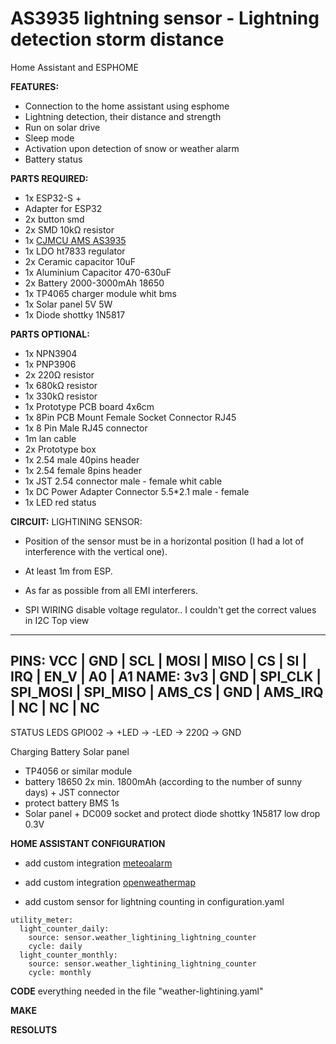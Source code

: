 # AS3935 lightning sensor - Lightning detection storm distance
Home Assistant and ESPHOME

**FEATURES:**
- Connection to the home assistant using esphome
- Lightning detection, their distance and strength
- Run on solar drive
- Sleep mode
- Activation upon detection of snow or weather alarm
- Battery status

**PARTS REQUIRED:**
 - 1x ESP32-S + 
 - Adapter for ESP32
 - 2x button smd
 - 2x SMD 10kΩ resistor
 - 1x [CJMCU AMS AS3935](https://www.aliexpress.com/item/32829119257.html)
 - 1x LDO ht7833 regulator
 - 2x Ceramic capacitor 10uF
 - 1x Aluminium Capacitor 470-630uF
 - 2x Battery 2000-3000mAh 18650
 - 1x TP4065 charger module whit bms
 - 1x Solar panel 5V 5W
 - 1x Diode shottky 1N5817
 
**PARTS OPTIONAL:**
 - 1x NPN3904
 - 1x PNP3906
 - 2x 220Ω resistor
 - 1x 680kΩ resistor
 - 1x 330kΩ resistor
 - 1x Prototype PCB board 4x6cm
 - 1x 8Pin PCB Mount Female Socket Connector RJ45
 - 1x 8 Pin Male RJ45 connector
 - 1m lan cable
 - 2x Prototype box
 - 1x 2.54 male 40pins header
 - 1x 2.54 female 8pins header
 - 1x JST 2.54 connector male - female whit cable
 - 1x DC Power Adapter Connector 5.5*2.1 male - female
 - 1x LED red status
 
**CIRCUIT:**
LIGHTINING SENSOR:
- Position of the sensor must be in a horizontal position (I had a lot of interference with the vertical one).
- At least 1m from ESP.
- As far as possible from all EMI interferers.

- SPI WIRING disable voltage regulator.. I couldn't get the correct values in I2C
Top view 
------------------------------------------------------------------------------------------
PINS: VCC | GND |   SCL   |   MOSI   |   MISO   |   CS   |  SI |   IRQ   | EN_V | A0 | A1
NAME: 3v3 | GND | SPI_CLK | SPI_MOSI | SPI_MISO | AMS_CS | GND | AMS_IRQ |  NC  | NC | NC 
------------------------------------------------------------------------------------------

STATUS LEDS
GPIO02 -> +LED -> -LED -> 220Ω -> GND
    
Charging Battery Solar panel
- TP4056 or similar module
- battery 18650 2x min. 1800mAh (according to the number of sunny days) + JST connector
- protect battery BMS 1s
- Solar panel + DC009 socket and protect diode shottky 1N5817 low drop 0.3V
  
**HOME ASSISTANT CONFIGURATION**
- add custom integration [meteoalarm](https://www.home-assistant.io/integrations/meteoalarm/)
- add custom integration [openweathermap](https://www.home-assistant.io/integrations/openweathermap/)
  
- add custom sensor for lightning counting in configuration.yaml
```
utility_meter:
  light_counter_daily:
    source: sensor.weather_lightining_lightning_counter
    cycle: daily
  light_counter_monthly:
    source: sensor.weather_lightining_lightning_counter
    cycle: monthly
```

**CODE**
everything needed in the file "weather-lightining.yaml"

**MAKE**


**RESOLUTS**



